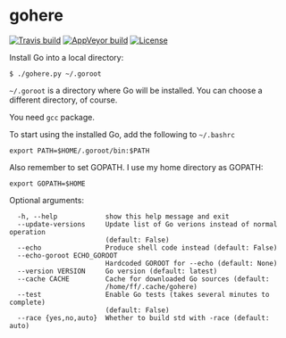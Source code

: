 # gohere

[![Travis build][travis-badge]][travis-page]
[![AppVeyor build][appveyor-badge]][appveyor-page]
[![License][license]](LICENSE)

[license]: https://img.shields.io/badge/License-MIT-brightgreen.png
[travis-page]: https://travis-ci.org/starius/gohere
[travis-badge]: https://travis-ci.org/starius/gohere.png
[appveyor-page]: https://ci.appveyor.com/project/starius/gohere-m1k11
[appveyor-badge]: https://ci.appveyor.com/api/projects/status/e5ti0kc3rgdohhyx?svg=true

Install Go into a local directory:

```
$ ./gohere.py ~/.goroot
```

`~/.goroot` is a directory where Go will be installed.
You can choose a different directory, of course.

You need `gcc` package.

To start using the installed Go, add the following to
`~/.bashrc`

```
export PATH=$HOME/.goroot/bin:$PATH
```

Also remember to set GOPATH. I use my home directory as GOPATH:

```
export GOPATH=$HOME
```

Optional arguments:

```
  -h, --help            show this help message and exit
  --update-versions     Update list of Go verions instead of normal operation
                        (default: False)
  --echo                Produce shell code instead (default: False)
  --echo-goroot ECHO_GOROOT
                        Hardcoded GOROOT for --echo (default: None)
  --version VERSION     Go version (default: latest)
  --cache CACHE         Cache for downloaded Go sources (default:
                        /home/ff/.cache/gohere)
  --test                Enable Go tests (takes several minutes to complete)
                        (default: False)
  --race {yes,no,auto}  Whether to build std with -race (default: auto)
```
